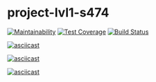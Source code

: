 # project-lvl1-s474

[![Maintainability](https://api.codeclimate.com/v1/badges/4eb2729aff1f1ee9c2b6/maintainability)](https://codeclimate.com/github/AnastasiyaYS/project-lvl1-s474/maintainability) [![Test Coverage](https://api.codeclimate.com/v1/badges/4eb2729aff1f1ee9c2b6/test_coverage)](https://codeclimate.com/github/AnastasiyaYS/project-lvl1-s474/test_coverage) [![Build Status](https://travis-ci.org/AnastasiyaYS/project-lvl1-s474.svg?branch=master)](https://travis-ci.org/AnastasiyaYS/project-lvl1-s474)

[![asciicast](https://asciinema.org/a/240370.svg)](https://asciinema.org/a/240370)

[![asciicast](https://asciinema.org/a/240506.svg)](https://asciinema.org/a/240506)

[![asciicast](https://asciinema.org/a/240579.svg)](https://asciinema.org/a/240579)

